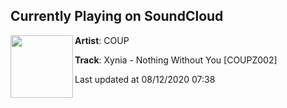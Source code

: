 ## Currently Playing on SoundCloud

[<img align="left" width="100" src="https://i1.sndcdn.com/artworks-Oz7T1cWxu0ntf9Iw-01BqtA-t50x50.jpg">](https://soundcloud.com/coupprojekt/xynia-nothing-without-you-coupz002?in=coupprojekt/sets/coupz002-xynia-never-enough)

**Artist**: COUP 

**Track**: Xynia - Nothing Without You [COUPZ002]

Last updated at 08/12/2020 07:38
